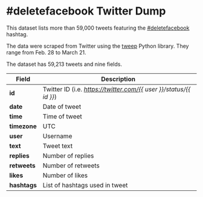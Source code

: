 # #deletefacebook Twitter Dump

This dataset lists more than 59,000 tweets featuring the [#deletefacebook](https://twitter.com/search?q=%23deletefacebook&src=typd) hashtag.   

The data were scraped from Twitter using the [tweep](https://github.com/haccer/tweep) Python library. They range from Feb. 28 to March 21. 

The dataset has 59,213 tweets and nine fields. 

Field | Description
------------ | ------------- 
**id** | Twitter ID (i.e. *https://twitter.com/{{ user }}/status/{{ id }}*)
**date** | Date of tweet
**time** | Time of tweet
**timezone** | UTC
**user** | Username
**text** | Tweet text
**replies** | Number of replies
**retweets** | Number of retweets
**likes** | Number of likes
**hashtags** | List of hashtags used in tweet